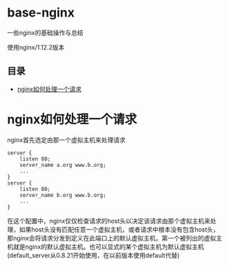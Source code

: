 base-nginx
=======================

一些nginx的基础操作与总结

使用nginx/1.12.2版本

## 目录
* [nginx如何处理一个请求](#nginx如何处理一个请求)


# nginx如何处理一个请求

nginx首先选定由那一个虚拟主机来处理请求
```nginx
server {
    listen 80;
    server_name a.org www.b.org;
    ...
}
server {
    listen 80;
    server_name b.org www.b.org;
    ...
}
```
在这个配置中，nginx仅仅检查请求的host头以决定该请求由那个虚拟主机来处理，如果host头没有匹配任意一个虚拟主机，或者请求中根本没有包含host头，那nginx会将请求分发到定义在此端口上的默认虚拟主机，第一个被列出的虚拟主机就是nginx的默认虚拟主机。也可以显式的某个虚拟主机为默认虚拟主机(default_server从0.8.21开始使用，在以前版本使用default代替)
